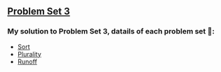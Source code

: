 ## [Problem Set 3](https://cs50.harvard.edu/x/2024/psets/3/)

### My solution to Problem Set 3, datails of each problem set 🔗:

- [Sort](https://cs50.harvard.edu/x/2024/psets/3/sort/)
- [Plurality](https://cs50.harvard.edu/x/2024/psets/3/plurality/)
- [Runoff](https://cs50.harvard.edu/x/2024/psets/3/runoff/)

